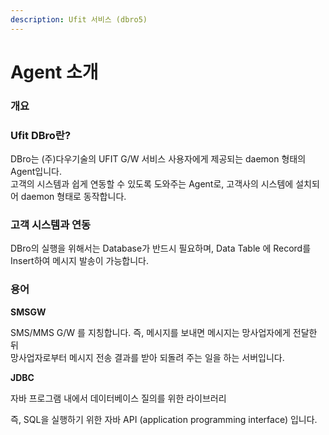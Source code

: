 ```yaml
---
description: Ufit 서비스 (dbro5)
---
```


# Agent 소개

### 개요

### Ufit DBro란?

DBro는 (주)다우기술의 UFIT G/W 서비스 사용자에게 제공되는 daemon 형태의 Agent입니다.\
고객의 시스템과 쉽게 연동할 수 있도록 도와주는 Agent로, 고객사의 시스템에 설치되어 daemon 형태로 동작합니다.

### 고객 시스템과 연동

DBro의 실행을 위해서는 Database가 반드시 필요하며, Data Table 에 Record를 Insert하여 메시지 발송이 가능합니다.

### 용어

**SMSGW**

SMS/MMS G/W 를 지칭합니다. 즉, 메시지를 보내면 메시지는 망사업자에게 전달한 뒤\
망사업자로부터 메시지 전송 결과를 받아 되돌려 주는 일을 하는 서버입니다.

**JDBC**

자바 프로그램 내에서 데이터베이스 질의를 위한 라이브러리

즉, SQL을 실행하기 위한 자바 API (application programming interface) 입니다.
